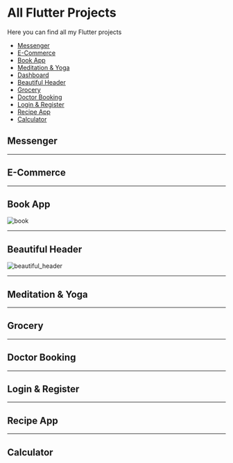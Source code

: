 # All Flutter Projects

Here you can find all my Flutter projects

- [Messenger]()
- [E-Commerce]()
- [Book App]()
- [Meditation & Yoga]()
- [Dashboard]()
- [Beautiful Header]()
- [Grocery]()
- [Doctor Booking]()
- [Login & Register]()
- [Recipe App]()
- [Calculator]()

## Messenger



___
 
## E-Commerce

___

## Book App

![book](https://user-images.githubusercontent.com/47221267/98983389-b506eb00-2546-11eb-9a1c-025d51c0408c.png)
___

## Beautiful Header

![beautiful_header](https://user-images.githubusercontent.com/47221267/98982265-18901900-2545-11eb-8a37-6008181e160f.jpg)

___

## Meditation & Yoga



___

## Grocery

___

## Doctor Booking


___

## Login & Register


___

## Recipe App

___

## Calculator
